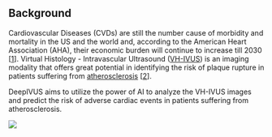 ## Background
Cardiovascular Diseases (CVDs) are still the number cause of morbidity and mortality in the US and the world and, according to the American Heart Association (AHA), their economic burden will continue to increase till 2030 [[1](https://www.ahajournals.org/doi/full/10.1161/cir.0000000000000366)].
Virtual Histology - Intravascular Ultrasound ([VH-IVUS](https://www.ahajournals.org/doi/full/10.1161/01.cir.0000035654.18341.5e?url_ver=Z39.88-2003&rfr_id=ori:rid:crossref.org&rfr_dat=cr_pub%3dpubmed)) is an imaging modality that offers great potential in identifying the risk of plaque rupture in patients suffering from [atherosclerosis](https://www.nhlbi.nih.gov/health-topics/atherosclerosis) [[2](http://www.onlinejacc.org/content/accj/67/15/1784.full.pdf)]. 

DeepIVUS aims to utilize the power of AI to analyze the VH-IVUS images and predict the risk of adverse cardiac events in patients suffering from atherosclerosis.

![]({{site.url}}{{site.baseurl}}/assets/B2F.gif)
